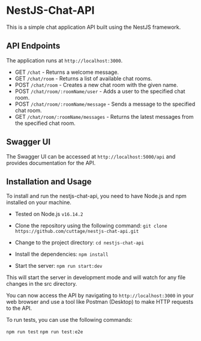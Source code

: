 # NestJS-Chat-API

This is a simple chat application API built using the NestJS framework.

## API Endpoints

The application runs at `http://localhost:3000`.

- GET `/chat` - Returns a welcome message.
- GET `/chat/room` - Returns a list of available chat rooms.
- POST `/chat/room` - Creates a new chat room with the given name.
- POST `/chat/room/:roomName/user` - Adds a user to the specified chat room.
- POST `/chat/room/:roomName/message` - Sends a message to the specified chat room.
- GET `/chat/room/:roomName/messages` - Returns the latest messages from the specified chat room.

## Swagger UI

The Swagger UI can be accessed at `http://localhost:5000/api` and provides documentation for the API.

## Installation and Usage

To install and run the nestjs-chat-api, you need to have Node.js and npm installed on your machine.

- Tested on Node.js `v16.14.2`

- Clone the repository using the following command:
  `git clone https://github.com/cuttage/nestjs-chat-api.git`

- Change to the project directory:
  `cd nestjs-chat-api`

- Install the dependencies:
  `npm install`

- Start the server:
  `npm run start:dev`

This will start the server in development mode and will watch for any file changes in the src directory.

You can now access the API by navigating to `http://localhost:3000` in your web browser and use a tool like Postman (Desktop) to make HTTP requests to the API.

To run tests, you can use the following commands:

`npm run test`
`npm run test:e2e`
